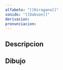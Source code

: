 ```yaml
---
alfabeto: "[[Hiragana]]"
sonido: "[[Dakuon]]"
derivacion: 
pronunciacion:
---
```

## Descripcion

## Dibujo
